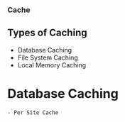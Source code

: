 ### Cache

## Types of Caching
- Database Caching
- File System Caching
- Local Memory Caching

# Database Caching
    - Per Site Cache
